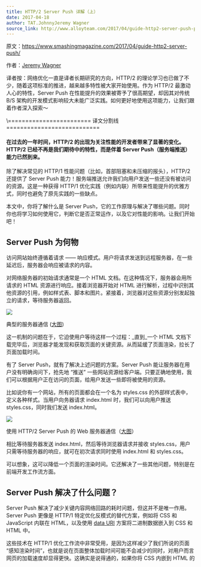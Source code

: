 ```yaml
---
title: HTTP/2 Server Push 详解（上）
date: 2017-04-18
author: TAT.JohnnyJeremy Wagner
source_link: http://www.alloyteam.com/2017/04/guide-http2-server-push-part1/
---
```


原文：<https://www.smashingmagazine.com/2017/04/guide-http2-server-push/>

作者：[Jeremy Wagner](https://www.smashingmagazine.com/author/jeremywagner/ "Posts by Jeremy Wagner")

译者按：网络优化一直是译者长期研究的方向，HTTP/2 的理论学习也已做了不少，随着这项标准的推进，越来越多特性被大家开始使用。作为 HTTP/2 最激动人心的特性，Server Push 在性能提升的效果被寄予了很高期望，却因其对传统 B/S 架构的开发模式影响较大未能广泛实践。如何更好地使用这项能力，让我们跟着作者深入探索～

\\======================== 译文分割线 ===========================

#### 在过去的一年时间，HTTP/2 的出现为关注性能的开发者带来了显著的变化。HTTP/2 已经不再是我们期待中的特性，而是伴着 Server Push（服务端推送）能力已然到来。

除了解决常见的 HTTP/1 性能问题（比如，首部阻塞和未压缩的报头），HTTP/2 还提供了 Server Push 能力！服务端推送允许我们向用户发送一些还没有被访问的资源。这是一种获得 HTTP/1 优化实践（例如内联）所带来性能提升的优雅方式，同时也避免了原先实践的一些缺点。

本文中，你将了解什么是 Server Push，它的工作原理与解决了哪些问题。同时你也将学习如何使用它，判断它是否正常运作，以及它对性能的影响。让我们开始吧！

## Server Push 为何物

访问网站始终遵循着请求 —— 响应模式。用户将请求发送到远程服务器，在一些延迟后，服务器会响应被请求的内容。

对网络服务器的初始请求通常是一个 HTML 文档。在这种情况下，服务器会用所请求的 HTML 资源进行响应。接着浏览器开始对 HTML 进行解析，过程中识别其他资源的引用，例如样式表、脚本和图片。紧接着，浏览器对这些资源分别发起独立的请求，等待服务器返回。

![](http://www.alloyteam.com/wp-content/uploads/2017/04/normal-server-response.png)

典型的服务器通信 ([大图](http://provide.smashingmagazine.com/normal-server-response.svg))

这一机制的问题在于，它迫使用户等待这样一个过程：_直到_一个 HTML 文档下载完毕后，浏览器才能发现和获取页面的关键资源。从而延缓了页面渲染，拉长了页面加载时间。

有了 Server Push，就有了解决上述问题的方案。Server Push 能让服务器在用户没有明确询问下，抢先地 “推送” 一些网站资源给客户端。只要正确地使用，我们可以根据用户正在访问的页面，给用户发送一些即将被使用的资源。

比如说你有一个网站，所有的页面都会在一个名为 styles.css 的外部样式表中，定义各种样式。当用户向务器请求 index.html 时，我们可以向用户推送 styles.css，同时我们发送 index.html。

![](http://www.alloyteam.com/wp-content/uploads/2017/04/server-push-response.png)

使用 HTTP/2 Server Push 的 Web 服务器通信（[大图](http://provide.smashingmagazine.com/server-push-response.svg?_ga=1.90756190.591051418.1492446688)）

相比等待服务器发送 index.html，然后等待浏览器请求并接收 styles.css，用户只需等待服务器的响应，就可在初次请求同时使用 index.html 和 styles.css。

可以想象，这可以降低一个页面的渲染时间。它还解决了一些其他问题，特别是在前端开发工作流方面。

## Server Push 解决了什么问题？

Server Push 解决了减少关键内容网络回路的耗时问题，但这并不是唯一作用。Server Push 更像是 HTTP/1 特定优化反模式的替代方案，例如将 CSS 和 JavaScript 内联在 HTML，以及使用 [data URI](https://en.wikipedia.org/wiki/Data_URI_scheme) 方案将二进制数据嵌入到 CSS 和 HTML 中。

这些技术在 HTTP/1 优化工作流中非常受用，是因为这样减少了我们所说的页面 “感知渲染时间”，也就是说在页面整体加载时间可能不会减少的同时，对用户而言网页的加载速度却显得更快。这确实是说得通的，如果你将 CSS 内嵌到 HTML 的<style> 标签中，浏览器就可以无需等待外部资源的获取，而立即应用 HTML 中的样式。这种概念同样适用于内联脚本，以及使用 data URL 方式内联二进制数据。

![](http://www.alloyteam.com/wp-content/uploads/2017/04/inlined-content-unopt.png)

内联内容的服务器通信（[大图](http://provide.smashingmagazine.com/inlined-content-unopt.svg?_ga=1.44440544.591051418.1492446688)）

看起来是个不错的方案，对吧？在 HTTP/1 的时代确实如此，因为也没有别的选择。这么做实际上也留下了恶果，即内联的内容不能有效地被缓存。当样式、脚本资源以外链及模块形式引用，会更高效地进行缓存。当用户访问后续页面需要这些资源时，可以直接从缓存中获取，从而省去了额外的资源请求。

![](http://www.alloyteam.com/wp-content/uploads/2017/04/caching-unopt.png)

优化缓存行为（[大图](http://provide.smashingmagazine.com/caching-unopt.svg?_ga=1.115932098.591051418.1492446688)）

而当我们对内容进行内联时，它们是没有独立的缓存上下文的，而存在于所内联文档的上下文中。举个在 HTML 中内联 CSS 的例子，如果 HTML 的缓存策略，是每次访问都向服务器拉取最新的内容，那么内联的 CSS _总是_无法缓存其内容。即使把 HTML 进行缓存，但在后续访问的页面内，内联相同的 CSS 内容也是需要重复下载的。这还是比较宽松的缓存策略，实际情况中 HTML 仅有较短的缓存周期。内联是我们在 HTTP/1 优化方案中所做的权衡，它确实在用户第一次访问时非常有效，而往往第一印象是非常重要的。

这就是 Server Push 能解决的问题。当推送资源时，我们能获得与内联相同的性能提升，同时保持资源的外链形式，从而有独立的缓存策略。这里有个需要注意的问题，我们稍后再深入探讨。

我已经谈了很多_为什么_你该考虑使用 Server Push 的原因，也澄明了它能为用户和开发者所解决的问题。接下来让我告诉你_如何_去使用它。

## 如何使用 Server Push

使用 Server Push，_通常_会以下面的方式使用 Link 这个 HTTP 首部。

```css
Link: </css/styles.css>; rel=preload; as=style
```

注意我说的是通常，上面看到的实际是[预加载资源示意](https://w3c.github.io/preload)（resource hint）的实践。这是个区别于 Server Push 的独立优化方案，但大多数（并非全部）HTTP/2 的实现都将 preload 放进来 Link 首部。如果服务器或客户端选择不接受推送的资源，客户端仍可以根据指示提早获取资源。

首部中 as=style 部分是必选的，它能告知浏览器推送资源的类型。在这个例子中，我们使用 style 来指明推送的资源是一个样式表，你还可以设置[其他的内容类型](https://w3c.github.io/preload/#link-element-interface-extensions)。值得注意的是如果省略了 as 的值，会导致浏览器对推送资源下载_两次_，所以千万别忘了它。

现在知道推送资源的方法了，但具体要怎样设置 Link 首部呢？我们有两种方式：

-   Web 服务器配置（例如，Apache httpd.conf 或.htaccess）；
-   后端语言功能（例如 PHP 的 header 方法）。

### 使用服务器配置设置 Link 首部

下面是一个 Apache 配置（通过 httpd.conf 或.htaccess）的例子，作用是在请求 HTML 时推送样式资源。

    <FilesMatch "\.html$">
        Header set Link "</css/styles.css>; rel=preload; as=style"
    <FilesMatch>

这里我们使用了 FilesMatch 指令来匹配后缀为 “.html” 的文件请求。当一个请求匹配这个条件时，我们就往响应头里加入 Link 首部，并告知服务器推送位置在 /css/styles.css 的资源。

_边注_：Apache 的 HTTP/2 模块也可以使用 H2PushResource 指令启用资源推送。该指令的文档指出，这种方法能够早于 Link 首部方法启用推送。根据 Apache 安装时的不同设置，你也可能无法使用此功能。本文后面会给出 Link 首部方法的性能测试结果。

截至目前，Nginx 并不支持 HTTP/2 Server Push，目前的 changelog 中没有任何支持情况的记录。而随着 Nginx HTTP/2 实现的逐渐成熟，这种情况可能会发生变化。

### 使用后端代码设置 Link 首部

另一个设置 Link 首部的方法是使用服务器端语言。这在你无法修改或覆盖服务器配置时十分有效。下面是 PHP header 方法设置 Link 首部的例子：

```css
header("Link: </css/styles.css>; rel=preload; as=style");
```

如果你的应用程序部署在一个共享的托管环境中，并且修改服务器的配置不太现实，那么这个方法可能是最适合你的。你可以使用任何服务端语言设置这个首部。在真实使用前记得确保测试无误，以避免潜在的运行时错误。

### 多资源推送

目前看到的都是演示推送一个资源的例子，如果想一次推送更多资源呢？这么做也是很有道理的，对吧？毕竟页面不止是样式表组成的。下面来看推送多资源的例子：

```css
Link: </css/styles.css>; rel=preload; as=style, </js/scripts.js>; rel=preload; as=script, </img/logo.png>; rel=preload; as=image
```

当你想推送多个资源，只要用逗号把每个指令隔开就行了。因为资源示意是通过 Link 首部加入的，这种语法让我们可以把不同资源的推送指令合在一起。这还有个包括 preconnect 的混合推送指令示例：

```css
Link: </css/styles.css>; rel=preload; as=style, <https://fonts.gstatic.com>; rel=preconnect
```

多个 Link 首部也是同样合法的。下面是 Apache 给 HTML 配置多个 Link 首部的例子：

    <FilesMatch "\.html$">
        Header add Link "</css/styles.css>; rel=preload; as=style"
        Header add Link "</js/scripts.js>; rel=preload; as=script"
    <FilesMatch>

这种语法相比一长串逗号分隔的字符串更为方便，且达到的作用是相同的。唯一的缺点就是没那么紧凑，而且会多一点字节量的网络传输，但提供的便利是值得的。

现在知道了如何推送资源，在本文下半部分，我们继续看推送是否生效，且表现性能如何。